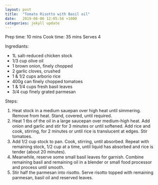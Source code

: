 ```yaml
---
layout: post
title:  "Tomato Risotto with Basil oil"
date:   2019-06-06 12:05:56 +1000
categories: jekyll update
---
```


Prep time: 10 mins
Cook time: 35 mins
Serves 4

Ingrediants:
* 1L salt-reduced chicken stock
* 1/3 cup olive oil
* 1 brown onion, finely chopped
* 2 garlic cloves, crushed
* 1 & 1/2 cups arborio rice
* 400g can finely chopped tomatoes
* 1 & 1/4 cups fresh basil leaves
* 3/4 cup finely grated parmesan

Steps:
1. Heat stock in a medium sauepan over high heat until simmering. Remove from heat. Stand, covered, until required.
2. Heat 1 tbs of the oil in a large saucepan over medium-high heat. Add onion and garlic and stir for 3 minutes or until softened. Add rice and cook, stirring, for 2 minutes or until rice is translucent at edges. Stir tomatoes.
3. Add 1/2 cup stock to pan. Cook, stirring, until absorbed. Repeat with remaining stock, 1/2 cup at a time, until liquid has absorbed and rice is tender (about 20 minutes).
4. Meanwhile, reserve some small basil leaves for garnish. Combine remaining basil and remaining oil in a blender or small food processor and process until smooth.
5. Stir half the parmesan into risotto. Serve risotto topped with remaining parmesan, basil oil and reserved leaves. 